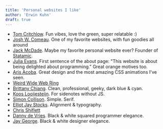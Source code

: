```yaml
---
title: 'Personal websites I like'
author: 'Erwin Kuhn'
draft: true
---
```


- [Tom Critchlow](https://tomcritchlow.com). Fun vibes, love the green, super relatable :)
- [Josh W. Comeau](https://joshwcomeau.com). One of my favorite websites, with fun goodies all around 
- [Jack McDade](https://jackmcdade.com/). Maybe my favorite personal website ever? Founder of [Statamic](https://statamic.com/).
- [Julia Evans](https://jvns.ca/about/). First sentence of the about page: "This website is about being delighted about programming." Great orange motives too.
- [Aris Acoba](https://arisacoba.com/about/). Great design and the most amazing CSS animations I've seen.
- [Weird Wide Web Ring](https://weirdwidewebring.net/)
- [Brittany Chiang](https://brittanychiang.com/). Clean, professional, geeky, dark blue & cyan.
- [Koos Looijesteijn](https://www.kooslooijesteijn.net/about). For sidenotes without JS.
- [Simon Collison](https://colly.com/). Simple. Serif.
- [Elliot Jay Stocks](https://elliotjaystocks.com/blog). Alignment & typography.
- [Chris Shiflett](https://shiflett.org/)
- [Danny de Vries](https://www.dandevri.es/writing/). Black & white squared programmer elegance.
- [Jay George](https://jaygeorge.co.uk/). Black & white designer elegance.